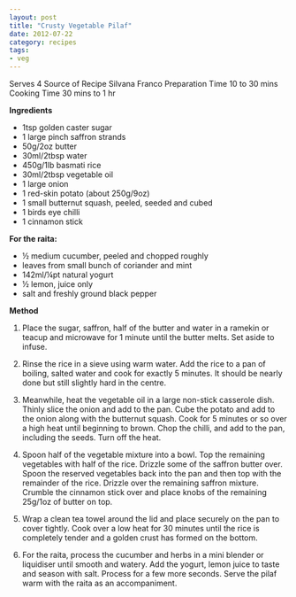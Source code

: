 ```yaml
---
layout: post
title: "Crusty Vegetable Pilaf"
date: 2012-07-22
category: recipes
tags: 
- veg
---
```

  
Serves 4 Source of 
Recipe Silvana Franco
Preparation Time 10 to 30 mins 
Cooking Time 30 mins to 1 hr

<b>Ingredients</b>

* 1tsp golden caster sugar 
* 1 large pinch saffron strands 
* 50g/2oz butter 
* 30ml/2tbsp water 
* 450g/1lb basmati rice 
* 30ml/2tbsp vegetable oil 
* 1 large onion 
* 1 red-skin potato (about 250g/9oz) 
* 1 small butternut squash, peeled, seeded and cubed 
* 1 birds eye chilli 
* 1 cinnamon stick 

<b>For the raita:</b> 

* ½ medium cucumber, peeled and chopped roughly 
* leaves from small bunch of coriander and mint 
* 142ml/¼pt natural yogurt 
* ½ lemon, juice only 
* salt and freshly ground black pepper

<b>Method</b>

1. Place the sugar, saffron, half of the butter and water in a ramekin
or teacup and microwave for 1 minute until the butter melts. Set aside
to infuse. 

2. Rinse the rice in a sieve using warm water. Add the rice to a pan
of boiling, salted water and cook for exactly 5 minutes. It should be
nearly done but still slightly hard in the centre. 

3. Meanwhile, heat the vegetable oil in a large non-stick casserole
dish. Thinly slice the onion and add to the pan. Cube the potato and add
to the onion along with the butternut squash. Cook for 5 minutes or so
over a high heat until beginning to brown. Chop the chilli, and add to
the pan, including the seeds. Turn off the heat. 

4. Spoon half of the vegetable mixture into a bowl. Top the remaining
vegetables with half of the rice. Drizzle some of the saffron butter
over. Spoon the reserved vegetables back into the pan and then top with
the remainder of the rice. Drizzle over the remaining saffron mixture.
Crumble the cinnamon stick over and place knobs of the remaining 25g/1oz
of butter on top. 

5. Wrap a clean tea towel around the lid and place securely on the pan
to cover tightly. Cook over a low heat for 30 minutes until the rice is
completely tender and a golden crust has formed on the bottom. 

6. For the raita, process the cucumber and herbs in a mini blender or
liquidiser until smooth and watery. Add the yogurt, lemon juice to taste
and season with salt. Process for a few more seconds. Serve the pilaf
warm with the raita as an accompaniment.
